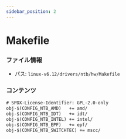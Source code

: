 ```yaml
---
sidebar_position: 2
---
```

# Makefile

### ファイル情報

- パス: `linux-v6.12/drivers/ntb/hw/Makefile`

### コンテンツ

```txt
# SPDX-License-Identifier: GPL-2.0-only
obj-$(CONFIG_NTB_AMD)	+= amd/
obj-$(CONFIG_NTB_IDT)	+= idt/
obj-$(CONFIG_NTB_INTEL)	+= intel/
obj-$(CONFIG_NTB_EPF)	+= epf/
obj-$(CONFIG_NTB_SWITCHTEC) += mscc/

```
